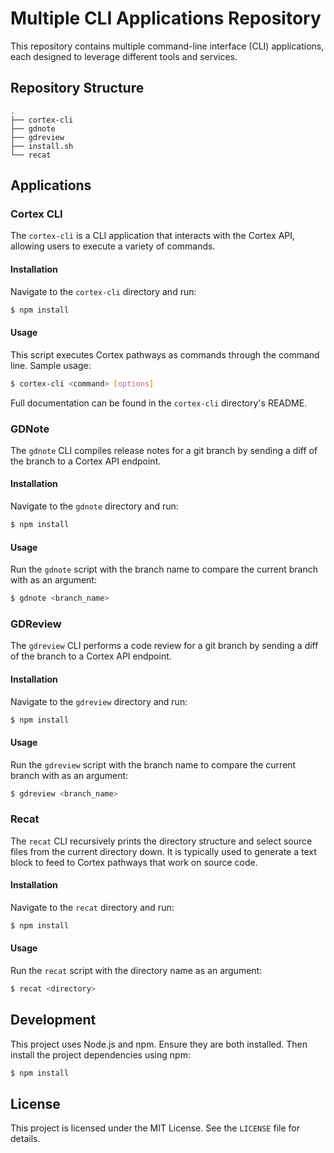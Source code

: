 # Multiple CLI Applications Repository

This repository contains multiple command-line interface (CLI) applications, each designed to leverage different tools and services.

## Repository Structure

```
.
├── cortex-cli
├── gdnote
├── gdreview
├── install.sh
└── recat
```

## Applications

### Cortex CLI

The `cortex-cli` is a CLI application that interacts with the Cortex API, allowing users to execute a variety of commands.

#### Installation

Navigate to the `cortex-cli` directory and run:

```bash
$ npm install
```

#### Usage

This script executes Cortex pathways as commands through the command line. Sample usage:

```bash
$ cortex-cli <command> [options]
```

Full documentation can be found in the `cortex-cli` directory's README.

### GDNote

The `gdnote` CLI compiles release notes for a git branch by sending a diff of the branch to a Cortex API endpoint.

#### Installation

Navigate to the `gdnote` directory and run:

```bash
$ npm install
```

#### Usage

Run the `gdnote` script with the branch name to compare the current branch with as an argument:

```bash
$ gdnote <branch_name>
```

### GDReview

The `gdreview` CLI performs a code review for a git branch by sending a diff of the branch to a Cortex API endpoint.

#### Installation

Navigate to the `gdreview` directory and run:

```bash
$ npm install
```

#### Usage

Run the `gdreview` script with the branch name to compare the current branch with as an argument:

```bash
$ gdreview <branch_name>
```

### Recat

The `recat` CLI recursively prints the directory structure and select source files from the current directory down.  It is typically used to generate a text block to feed to Cortex pathways that work on source code.

#### Installation

Navigate to the `recat` directory and run:

```bash
$ npm install
```

#### Usage

Run the `recat` script with the directory name as an argument:

```bash
$ recat <directory>
```

## Development

This project uses Node.js and npm. Ensure they are both installed. Then install the project dependencies using npm:

```bash
$ npm install
```

## License

This project is licensed under the MIT License. See the `LICENSE` file for details.